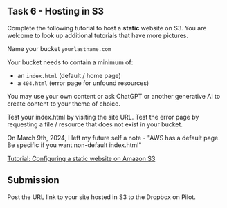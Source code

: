 ## Task 6 - Hosting in S3

Complete the following tutorial to host a **static** website on S3.  You are welcome to look up additional tutorials that have more pictures.

Name your bucket `yourlastname.com`

Your bucket needs to contain a minimum of:
- an `index.html` (default / home page)
- a `404.html` (error page for unfound resources)

You may use your own content or ask ChatGPT or another generative AI to create content to your theme of choice.

Test your index.html by visiting the site URL.  Test the error page by requesting a file / resource that does not exist in your bucket.

On March 9th, 2024, I left my future self a note - "AWS has a default page. Be specific if you want non-default index.html"

[Tutorial: Configuring a static website on Amazon S3](https://docs.aws.amazon.com/AmazonS3/latest/userguide/HostingWebsiteOnS3Setup.html)

## Submission

Post the URL link to your site hosted in S3 to the Dropbox on Pilot.